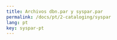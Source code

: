 ```yaml
---
title: Archivos dbn.par y syspar.par
permalink: /docs/pt/2-cataloging/syspar
lang: pt
key: syspar-pt
---
```


